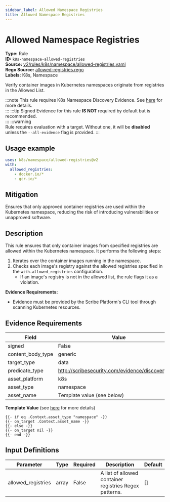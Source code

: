 ```yaml
---
sidebar_label: Allowed Namespace Registries
title: Allowed Namespace Registries
---  
```

# Allowed Namespace Registries  
**Type:** Rule  
**ID:** `k8s-namespace-allowed-registries`  
**Source:** [v2/rules/k8s/namespace/allowed-registries.yaml](https://github.com/scribe-public/sample-policies/blob/main/v2/rules/k8s/namespace/allowed-registries.yaml)  
**Rego Source:** [allowed-registries.rego](https://github.com/scribe-public/sample-policies/blob/main/v2/rules/k8s/namespace/allowed-registries.rego)  
**Labels:** K8s, Namespace  

Verify container images in Kubernetes namespaces originate from registries in the Allowed List.

:::note 
This rule requires K8s Namespace Discovery Evidence. See [here](/docs/platforms/discover#k8s-discovery) for more details.  
::: 
:::tip 
Signed Evidence for this rule **IS NOT** required by default but is recommended.  
::: 
:::warning  
Rule requires evaluation with a target. Without one, it will be **disabled** unless the `--all-evidence` flag is provided.
::: 

## Usage example

```yaml
uses: k8s/namespace/allowed-registries@v2
with:
  allowed_registries:
    - docker.io/*
    - gcr.io/*
```

## Mitigation  
Ensures that only approved container registries are used within the Kubernetes namespace, reducing the risk of introducing vulnerabilities or unapproved software.


## Description  
This rule ensures that only container images from specified registries are allowed within the Kubernetes namespace.
It performs the following steps:

1. Iterates over the container images running in the namespace.
2. Checks each image's registry against the allowed registries specified in the `with.allowed_registries` configuration.
   - If an image's registry is not in the allowed list, the rule flags it as a violation.

**Evidence Requirements:**
- Evidence must be provided by the Scribe Platform's CLI tool through scanning Kubernetes resources.

## Evidence Requirements  
| Field | Value |
|-------|-------|
| signed | False |
| content_body_type | generic |
| target_type | data |
| predicate_type | http://scribesecurity.com/evidence/discovery/v0.1 |
| asset_platform | k8s |
| asset_type | namespace |
| asset_name | Template value (see below) |

**Template Value** (see [here](/docs/valint/initiatives#template-arguments) for more details)

```
{{- if eq .Context.asset_type "namespace" -}}
{{- on_target .Context.asset_name -}}
{{- else -}}
{{- on_target nil -}}
{{- end -}}
```

## Input Definitions  
| Parameter | Type | Required | Description | Default |
|-----------|------|----------|-------------| --------|
| allowed_registries | array | False | A list of allowed container registries Regex patterns. | [] |

